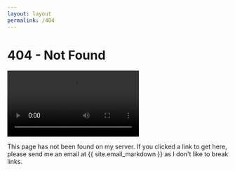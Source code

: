 ```yaml
---
layout: layout
permalink: /404
---
```


# 404 - Not Found

<a href="https://myanimelist.net/anime/10165/Nichijou" title="Nichijou">
	<video autoplay loop>
		<source src="/assets/nichijou-404.mp4" type="video/mp4">
	</video>
</a>

This page has not been found on my server. If you clicked a link to get here,
please send me an email at {{ site.email_markdown }} as I don't like to break
links.
